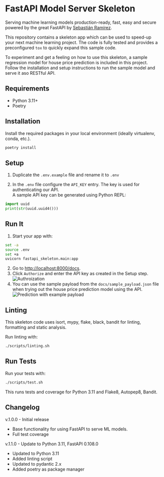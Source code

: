# FastAPI Model Server Skeleton

Serving machine learning models production-ready, fast, easy and secure powered by the great FastAPI by [Sebastián Ramírez](https://github.com/tiangolo).

This repository contains a skeleton app which can be used to speed-up your next machine learning project. The code is fully tested and provides a preconfigured `tox` to quickly expand this sample code.

To experiment and get a feeling on how to use this skeleton, a sample regression model for house price prediction is included in this project. Follow the installation and setup instructions to run the sample model and serve it aso RESTful API.

## Requirements

- Python 3.11+
- Poetry

## Installation
Install the required packages in your local environment (ideally virtualenv, conda, etc.).

```bash
poetry install
``` 


## Setup
1. Duplicate the `.env.example` file and rename it to `.env` 


2. In the `.env` file configure the `API_KEY` entry. The key is used for authenticating our API. <br>
   A sample API key can be generated using Python REPL:

```python
import uuid
print(str(uuid.uuid4()))
```

## Run It

1. Start your  app with:

```bash
set -a
source .env
set +a
uvicorn fastapi_skeleton.main:app
```

2. Go to [http://localhost:8000/docs](http://localhost:8000/docs).
3. Click `Authorize` and enter the API key as created in the Setup step.
![Authroization](./docs/authorize.png) 
4. You can use the sample payload from the `docs/sample_payload.json` file when trying out the house price prediction model using the API.
   ![Prediction with example payload](./docs/sample_payload.png)

## Linting

This skeleton code uses isort, mypy, flake, black, bandit for linting, formatting and static analysis.

Run linting with:

```bash
./scripts/linting.sh
```

## Run Tests

Run your tests with:

```bash
./scripts/test.sh
```

This runs tests and coverage for Python 3.11 and Flake8, Autopep8, Bandit.


## Changelog

v.1.0.0 - Initial release

- Base functionality for using FastAPI to serve ML models.
- Full test coverage 

v.1.1.0 - Update to Python 3.11, FastAPI 0.108.0

- Updated to Python 3.11
- Added linting script
- Updated to pydantic 2.x
- Added poetry as package manager

